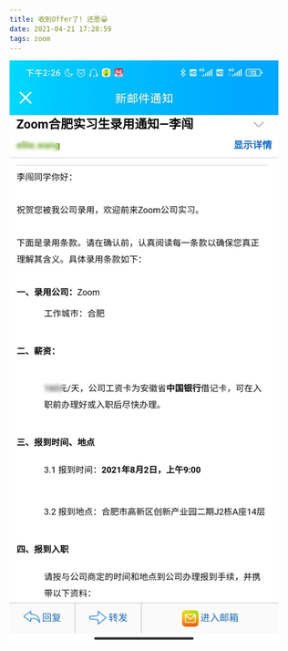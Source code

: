 ```yaml
---
title: 收到Offer了! 还愿😀
date: 2021-04-21 17:28:59
tags: zoom
---
```


![zoom-offer](/assets/zoom-offer.jpg)